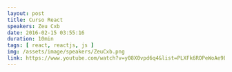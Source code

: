 ```yaml
---
layout: post
title: Curso React
speakers: Zeu Cxb
date: 2016-02-15 03:55:16
duration: 10min
tags: [ react, reactjs, js ]
img: /assets/image/speakers/ZeuCxb.png
link: https://www.youtube.com/watch?v=y08X0vpd6q4&list=PLXFk6ROPeWoAe9BdLdy--VBtDwMP1L6sT
---
```

